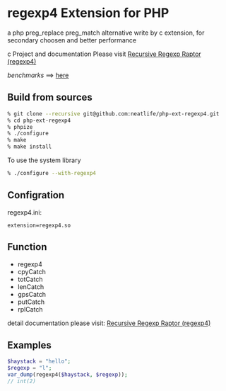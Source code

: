 # regexp4 Extension for PHP

a php preg_replace preg_match alternative write by c extension, for secondary choosen and better performance

c Project and documentation Please visit [Recursive Regexp Raptor (regexp4)](https://github.com/nasciiboy/recursiveregexpraptor-4)

*benchmarks* ==> [here]([https://nasciiboy.github.io/raptorVSworld/index.html)

## Build from sources

``` bash
% git clone --recursive git@github.com:neatlife/php-ext-regexp4.git
% cd php-ext-regexp4
% phpize
% ./configure
% make
% make install
```

To use the system library

``` bash
% ./configure --with-regexp4
```

## Configration

regexp4.ini:

```
extension=regexp4.so
```

## Function

* regexp4
* cpyCatch
* totCatch
* lenCatch
* gpsCatch
* putCatch
* rplCatch

detail documentation please visit: [Recursive Regexp Raptor (regexp4)](https://github.com/nasciiboy/recursiveregexpraptor-4)

## Examples

```php
$haystack = "hello";
$regexp = "l";
var_dump(regexp4($haystack, $regexp));
// int(2)
```

